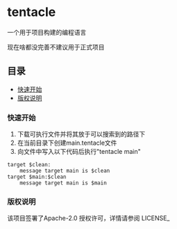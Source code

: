 # tentacle

一个用于项目构建的编程语言

现在啥都没完善不建议用于正式项目

## 目录

- [快速开始](#快速开始)
- [版权说明](#版权说明)

### 快速开始

1. 下载可执行文件并将其放于可以搜索到的路径下
2. 在当前目录下创建main.tentacle文件
3. 向文件中写入以下代码后执行"tentacle main"

```commandline
target $clean:
    message target main is $clean
target $main:$clean
    message target main is $main
```

### 版权说明

该项目签署了Apache-2.0 授权许可，详情请参阅 LICENSE_